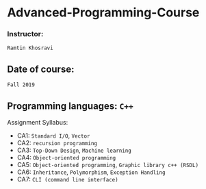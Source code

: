 # Advanced-Programming-Course


### Instructor: 
`Ramtin Khosravi`

## Date of course: 
`Fall 2019`

## Programming languages: `C++`

Assignment Syllabus:

- CA1: `Standard I/O`, `Vector`
- CA2: `recursion programming`
- CA3: `Top-Down Design`, `Machine learning`
- CA4: `Object-oriented programming`
- CA5: `Object-oriented programming`, `Graphic library c++ (RSDL)`
- CA6: `Inheritance`, `Polymorphism`, `Exception Handling`
- CA7: `CLI (command line interface)`